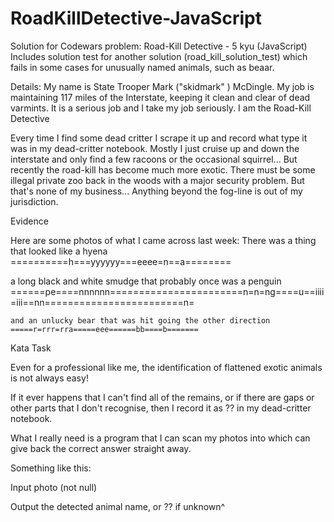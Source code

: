 # RoadKillDetective-JavaScript

Solution for Codewars problem: Road-Kill Detective - 5 kyu (JavaScript)
Includes solution test for another solution (road_kill_solution_test) which fails in some cases for unusually named animals, such as beaar.

Details:
My name is State Trooper Mark ("skidmark" ) McDingle.
My job is maintaining 117 miles of the Interstate, keeping it clean and clear of dead varmints.
It is a serious job and I take my job seriously.
I am the Road-Kill Detective

Every time I find some dead critter I scrape it up and record what type it was in my dead-critter notebook.
Mostly I just cruise up and down the interstate and only find a few racoons or the occasional squirrel...
But recently the road-kill has become much more exotic.
There must be some illegal private zoo back in the woods with a major security problem.
But that's none of my business... Anything beyond the fog-line is out of my jurisdiction.

Evidence

Here are some photos of what I came across last week:
    There was a thing that looked like a hyena
    ==========h===yyyyyy===eeee=n==a========

a long black and white smudge that probably once was a penguin
    ======pe====nnnnnn=======================n=n=ng====u==iiii=iii==nn========================n=

    and an unlucky bear that was hit going the other direction
    =====r=rrr=rra=====eee======bb====b=======

Kata Task

Even for a professional like me, the identification of flattened exotic animals is not always easy!

If it ever happens that I can't find all of the remains, or if there are gaps or other parts that I don't recognise, then I record it as ?? in my dead-critter notebook.

What I really need is a program that I can scan my photos into which can give back the correct answer straight away.

Something like this:

Input
    photo (not null)

Output
    the detected animal name, or ?? if unknown^
